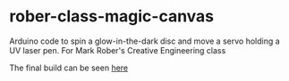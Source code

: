 # rober-class-magic-canvas
Arduino code to spin a glow-in-the-dark disc and move a servo holding a UV laser pen. For Mark Rober's Creative Engineering class

The final build can be seen [here](https://youtu.be/zQcjkw4wlcQ)
